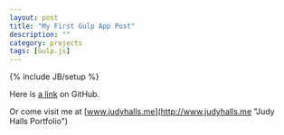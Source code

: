 ```yaml
---
layout: post
title: "My First Gulp App Post"
description: ""
category: projects
tags: [Gulp.js]
---
```

{% include JB/setup %}


Here is [a link](https://github.com/jhalls/gulpapp "Judy's GulpApp Source Code") on GitHub.

Or come visit me at [www.judyhalls.me](http://www.judyhalls.me "Judy Halls Portfolio")